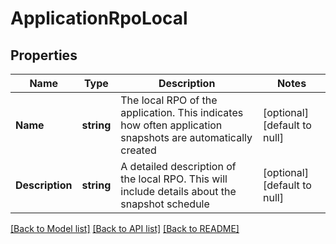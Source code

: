 # ApplicationRpoLocal

## Properties
Name | Type | Description | Notes
------------ | ------------- | ------------- | -------------
**Name** | **string** | The local RPO of the application. This indicates how often application snapshots are automatically created | [optional] [default to null]
**Description** | **string** | A detailed description of the local RPO. This will include details about the snapshot schedule | [optional] [default to null]

[[Back to Model list]](../README.md#documentation-for-models) [[Back to API list]](../README.md#documentation-for-api-endpoints) [[Back to README]](../README.md)


